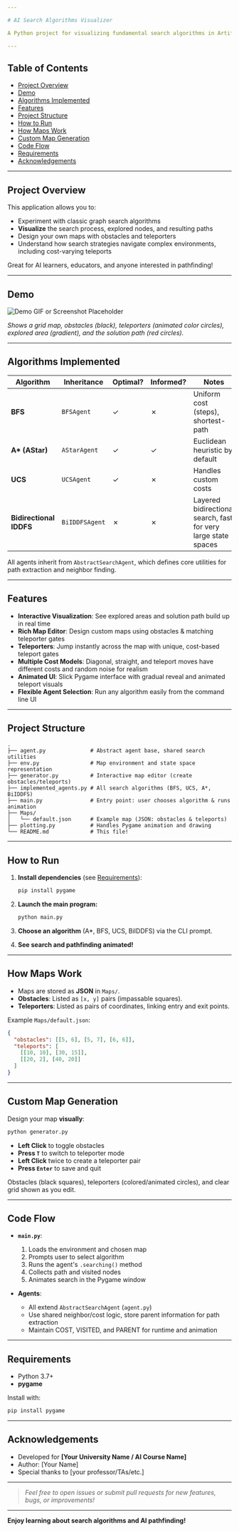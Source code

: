```yaml
---

# AI Search Algorithms Visualizer

A Python project for visualizing fundamental search algorithms in Artificial Intelligence, including **BFS**, **A\***, **UCS**, and **Bidirectional IDDFS**. The project features an interactive Pygame environment, pathfinding with customizable maps, obstacles, and teleporters, plus real-time animation and visual feedback of algorithm progress.

---
```


## Table of Contents

- [Project Overview](#project-overview)
- [Demo](#demo)
- [Algorithms Implemented](#algorithms-implemented)
- [Features](#features)
- [Project Structure](#project-structure)
- [How to Run](#how-to-run)
- [How Maps Work](#how-maps-work)
- [Custom Map Generation](#custom-map-generation)
- [Code Flow](#code-flow)
- [Requirements](#requirements)
- [Acknowledgements](#acknowledgements)

---

## Project Overview

This application allows you to:
- Experiment with classic graph search algorithms
- **Visualize** the search process, explored nodes, and resulting paths
- Design your own maps with obstacles and teleporters
- Understand how search strategies navigate complex environments, including cost-varying teleports

Great for AI learners, educators, and anyone interested in pathfinding!

---

## Demo

![Demo GIF or Screenshot Placeholder](https://your.demo.link/or-demo-here.gif)

*Shows a grid map, obstacles (black), teleporters (animated color circles), explored area (gradient), and the solution path (red circles).*


---

## Algorithms Implemented

| Algorithm           | Inheritance      | Optimal? | Informed? | Notes |
|---------------------|------------------|----------|-----------|-------|
| **BFS**             | `BFSAgent`       | ✓        | ✗         | Uniform cost (steps), shortest-path |
| **A\* (AStar)**     | `AStarAgent`     | ✓        | ✓         | Euclidean heuristic by default      |
| **UCS**             | `UCSAgent`       | ✓        | ✗         | Handles custom costs                |
| **Bidirectional IDDFS** | `BiIDDFSAgent` | ✗        | ✗         | Layered bidirectional search, fast for very large state spaces |

All agents inherit from `AbstractSearchAgent`, which defines core utilities for path extraction and neighbor finding.

---

## Features

- **Interactive Visualization**: See explored areas and solution path build up in real time
- **Rich Map Editor**: Design custom maps using obstacles & matching teleporter gates
- **Teleporters**: Jump instantly across the map with unique, cost-based teleport gates
- **Multiple Cost Models**: Diagonal, straight, and teleport moves have different costs and random noise for realism
- **Animated UI**: Slick Pygame interface with gradual reveal and animated teleport visuals
- **Flexible Agent Selection**: Run any algorithm easily from the command line UI

---

## Project Structure

```
.
├── agent.py              # Abstract agent base, shared search utilities
├── env.py                # Map environment and state space representation
├── generator.py          # Interactive map editor (create obstacles/teleports)
├── implemented_agents.py # All search algorithms (BFS, UCS, A*, BiIDDFS)
├── main.py               # Entry point: user chooses algorithm & runs animation
├── Maps/
│   └── default.json      # Example map (JSON: obstacles & teleports)
├── plotting.py           # Handles Pygame animation and drawing
└── README.md             # This file!
```

---

## How to Run

1. **Install dependencies** (see [Requirements](#requirements)):
   ```bash
   pip install pygame
   ```
2. **Launch the main program:**
   ```bash
   python main.py
   ```
3. **Choose an algorithm** (A*, BFS, UCS, BiIDDFS) via the CLI prompt.

4. **See search and pathfinding animated!**

---

## How Maps Work

- Maps are stored as **JSON** in `Maps/`.
- **Obstacles**: Listed as `[x, y]` pairs (impassable squares).
- **Teleporters**: Listed as pairs of coordinates, linking entry and exit points.

Example `Maps/default.json`:
```json
{
  "obstacles": [[5, 6], [5, 7], [6, 6]],
  "teleports": [
    [[10, 10], [30, 15]],
    [[20, 2], [40, 20]]
  ]
}
```

---

## Custom Map Generation

Design your map **visually**:
```bash
python generator.py
```
- **Left Click** to toggle obstacles
- **Press `T`** to switch to teleporter mode
- **Left Click** twice to create a teleporter pair
- **Press `Enter`** to save and quit

Obstacles (black squares), teleporters (colored/animated circles), and clear grid shown as you edit.

---

## Code Flow

- **`main.py`**:
  1. Loads the environment and chosen map
  2. Prompts user to select algorithm
  3. Runs the agent's `.searching()` method
  4. Collects path and visited nodes
  5. Animates search in the Pygame window

- **Agents**:
    - All extend `AbstractSearchAgent` (`agent.py`)
    - Use shared neighbor/cost logic, store parent information for path extraction
    - Maintain COST, VISITED, and PARENT for runtime and animation

---

## Requirements

- Python 3.7+
- **pygame**

Install with:
```bash
pip install pygame
```

---

## Acknowledgements

- Developed for **[Your University Name / AI Course Name]**
- Author: [Your Name]
- Special thanks to [your professor/TAs/etc.]

---

> *Feel free to open issues or submit pull requests for new features, bugs, or improvements!*

---

**Enjoy learning about search algorithms and AI pathfinding!**


